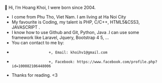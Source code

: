 👋 Hi, I’m Hoang Khoi, I were born since 2004.
- I come from Phu Tho, Viet Nam. I am living at Ha Noi City
- My favourite is Coding, my talent is PHP, C/C++, HTML5&CSS3, JAVASCRIPT .
- I know how to use Github and Git, Python, Java .I can use some framework like Laravel, Jquery, Bootstrap 4 5, ...
- You can contact to me by:
-                      +, Email: khoihv1@gmail.com
-                      +, Facebook: https://www.facebook.com/profile.php?id=100082106448006
- Thanks for reading. <3

<!--
**hoangkhoi2k4/hoangkhoi2k4** is a ✨ _special_ ✨ repository because its `README.md` (this file) appears on your GitHub profile.

Here are some ideas to get you started:

- 🔭 I’m currently working on ...
- 🌱 I’m currently learning ...
- 👯 I’m looking to collaborate on ...
- 🤔 I’m looking for help with ...
- 💬 Ask me about ...
- 📫 How to reach me: ...
- 😄 Pronouns: ...
- ⚡ Fun fact: ...
-->
